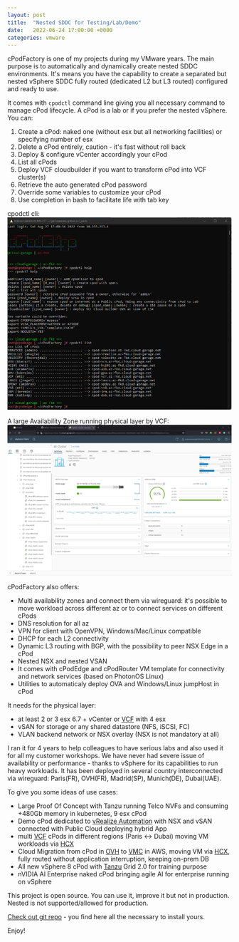 ```yaml
---
layout: post
title:  "Nested SDDC for Testing/Lab/Demo"
date:   2022-06-24 17:00:00 +0000
categories: vmware
---
```

cPodFactory is one of my projects during my VMware years. The main purpose is to automatically and dynamically create nested SDDC environments. It's means you have the capability to create a separated but nested vSphere SDDC fully routed (dedicated L2 but L3 routed) configured and ready to use.

It comes with ``cpodctl`` command line giving you all necessary command to manage cPod lifecycle. A cPod is a lab or if you prefer the nested vSphere. You can:
1. Create a cPod: naked one (without esx but all networking facilities) or specifying number of esx
2. Delete a cPod entirely, caution - it's fast without roll back
3. Deploy & configure vCenter accordingly your cPod
4. List all cPods
5. Deploy VCF cloudbuilder if you want to transform cPod into VCF cluster(s)
6. Retrieve the auto generated cPod password
7. Override some variables to customize your cPod
8. Use completion in bash to facilitate life with tab key

cpodctl cli:
![cpodctl cli](/gfx/cpodfactory-cpodctl.png)

A large Availability Zone running physical layer by VCF:
![cpodctl cli](/gfx/cpodfactory-az-fkd.png)

cPodFactory also offers:
- Multi availability zones and connect them via wireguard: it's possible to move workload across different az or to connect services on different cPods
- DNS resolution for all az
- VPN for client with OpenVPN, Windows/Mac/Linux compatible
- DHCP for each L2 connectivity
- Dynamic L3 routing with BGP, with the possibility to peer NSX Edge in a cPod
- Nested NSX and nested VSAN
- It comes with cPodEdge and cPodRouter VM template for connectivity and network services (based on PhotonOS Linux)
- Utilities to automaticaly deploy OVA and Windows/Linux jumpHost in cPod

It needs for the physical layer:
- at least 2 or 3 esx 6.7 + vCenter or [VCF](https://www.vmware.com/products/cloud-foundation.html) with 4 esx
- vSAN for storage or any shared datastore (NFS, iSCSI, FC)
- VLAN backend network or NSX overlay (NSX is not mandatory at all)

I ran it for 4 years to help colleagues to have serious labs and also used it for all my customer workshops. We have never had severe issue of availability or performance - thanks to vSphere for its capabilities to run heavy workloads. It has been deployed in several country interconnected via wireguard: Paris(FR), OVH(FR), Madrid(SP), Munich(DE), Dubai(UAE).

To give you some ideas of use cases:
- Large Proof Of Concept with Tanzu running Telco NVFs and consuming +480Gb memory in kubernetes, 9 esx cPod 
- Demo cPod dedicated to [vRealize Automation](https://www.vmware.com/products/vrealize-automation.html) with NSX and vSAN connected with Public Cloud deploying hybrid App
- multi [VCF](https://www.vmware.com/products/cloud-foundation.html) cPods in different regions (Paris <-> Dubai) moving VM workloads via [HCX](https://www.vmware.com/products/hcx.html)
- Cloud Migration from cPod in [OVH](https://www.ovhcloud.com) to [VMC](https://vmc.vmware.com/home) in AWS, moving VM via [HCX](https://www.vmware.com/products/hcx.html), fully routed without application interruption, keeping on-prem DB
- All new vSphere 8 cPod with [Tanzu](https://tanzu.vmware.com/) Grid 2.0 for training purpose
- nVIDIA AI Enterprise naked cPod bringing agile AI for enterprise running on vSphere

This project is open source. You can use it, improve it but not in production. Nested is not supported/allowed for production.

[Check out git repo](https://github.com/bdereims/cPodFactory) - you find here all the necessary to install yours.

Enjoy!
